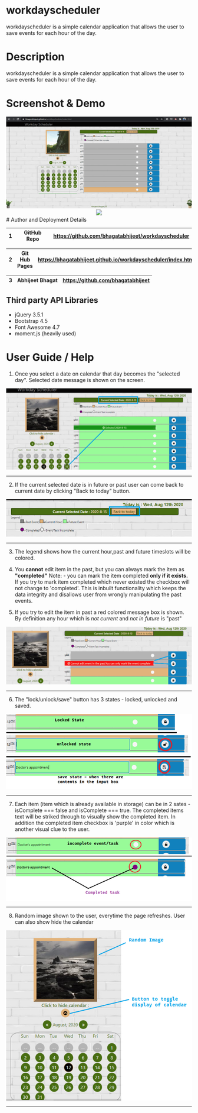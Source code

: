 # workdayscheduler
workdayscheduler is a simple calendar application that allows the user to save events for each hour of the day.

# Description
workdayscheduler is a simple calendar application that allows the user to save events for each hour of the day.

# Screenshot & Demo
<img src="images/full_browser.png"/>
<div align="center">
<img src="images/Workday_Scheduler_demo-min.gif"/>
</div>
# Author and Deployment Details

| 1 | GitHub Repo  | https://github.com/bhagatabhijeet/workdayscheduler |
| ------------- | ------------- | ------------- |


| 2 | Git Hub Pages  | https://bhagatabhijeet.github.io/workdayscheduler/index.html |
| ------------- | ------------- | ------------- |

| 3 | Abhijeet Bhagat   | https://github.com/bhagatabhijeet |
| ------------- | ------------- | ------------- |


## Third party API Libraries

* jQuery 3.5.1
* Bootstrap 4.5
* Font Awesome 4.7
* moment.js (heavily used)

# User Guide / Help
1. Once you select a date on calendar that day becomes the "selected day". Selected date message is shown on the screen. 
<div align="center">
<img src="images/date_selection.png"/>
</div>
<hr/>

2. If the current selected date is in future or past user can come back to current date by clicking "Back to today" button.
<div align="center">
<img src="images/back_to_today.png"/>
</div>
<hr/>

3. The legend shows how the current hour,past and future timeslots will be colored.
</hr>

4. You **cannot** edit item in the past, but you can always mark the item as **"completed"**
Note: - you can mark the item completed **only if it exists.** If you try to mark item completed which never existed the checkbox will not change to 'completed'. This is inbuilt functionality which keeps the data integrity and disallows user from wrongly manipulating the past events.
</hr>

5. If you try to edit the item in past a red colored message box is shown. By definition any hour which is *not current* and *not in future* is "past"
<div align="center">
<img src="images/past_event.png"/>
</div>
<hr>

6. The "lock/unlock/save" button has 3 states - locked, unlocked and saved.
<div align="center">
<img src="images/btnState.png"/>
</div>
<hr>

7. Each item (item which is already available in storage) can be in 2 sates - isComplete === false and isComplete === true. The completed items text will be striked through to visually show the completed item. In addition the completed item checkbox is 'purple' in color which is another visual clue to the user.
<div align="center">
<img src="images/complete_incomplete.png"/>
</div>
<hr>

8. Random image shown to the user, everytime the page refreshes. User can also show hide the calendar
<div align="center">
<img src="images/random_img.png"/>
</div>
<hr>





